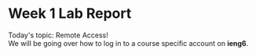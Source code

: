 # Week 1 Lab Report
Today's topic: Remote Access!   
We will be going over how to log in to a course specific account on **ieng6**. 
<br></br>
